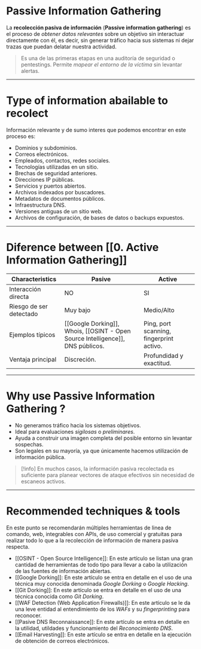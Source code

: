 # Passive Information Gathering

La **recolección pasiva de información** (**Passive information gathering**) es el proceso de *obtener datos relevantes* sobre un objetivo sin interactuar directamente con él, es decir, sin generar tráfico hacia sus sistemas ni dejar trazas que puedan delatar nuestra actividad.

> Es una de las primeras etapas en una auditoría de seguridad o pentestings. Permite *mapear el entorno de la víctima* sin levantar alertas.

----
# Type of information abailable to recolect

Información relevante y de sumo interes que podemos encontrar en este proceso es:

- Dominios y subdominios.
- Correos electrónicos.
- Empleados, contactos, redes sociales.
- Tecnologías utilizadas en un sitio.
- Brechas de seguridad anteriores.
- Direcciones IP públicas.
- Servicios y puertos abiertos.
- Archivos indexados por buscadores.
- Metadatos de documentos públicos.
- Infraestructura DNS.
- Versiones antiguas de un sitio web.
- Archivos de configuración, de bases de datos o backups expuestos.

----
# Diference between [[0. Active Information Gathering]]

| Characteristics         | Pasive                                                                         | Active                                   |
| ----------------------- | ------------------------------------------------------------------------------ | ---------------------------------------- |
| Interacción directa     | NO                                                                             | SI                                       |
| Riesgo de ser detectado | Muy bajo                                                                       | Medio/Alto                               |
| Ejemplos típicos        | [[Google Dorking]], Whois, [[OSINT - Open Source Intelligence]], DNS públicos. | Ping, port scanning, fingerprint activo. |
| Ventaja principal       | Discreción.                                                                    | Profundidad y exactitud.                 |

----
# Why use Passive Information Gathering ?

- No generamos tráfico hacia los sistemas objetivos.
- Ideal para evaluaciones *sigilosas* o *preliminares*.
- Ayuda a construir una imagen completa del posible entorno sin levantar sospechas.
- Son legales en su mayoría, ya que únicamente hacemos utilización de información pública.

> [!info]
> En muchos casos, la información pasiva recolectada es suficiente para planear vectores de ataque efectivos sin necesidad de escaneos activos.

---
# Recommended techniques & tools 

En este punto se recomendarán múltiples herramientas de linea de comando, web, integrables con APIs, de uso comercial y gratuitas para realizar todo lo que a la recolección de información de manera pasiva respecta.

- [[OSINT - Open Source Intelligence]]: En este artículo se listan una gran cantidad de herramientas de todo tipo para llevar a cabo la utilización de las fuentes de información abiertas.
- [[Google Dorking]]: En este artículo se entra en detalle en el uso de una técnica muy conocida denominada *Google Dorking* o *Google Hacking*.
- [[Git Dorking]]: En este artículo se entra en detalle en el uso de una técnica conocida como *Git Dorking*.
- [[WAF Detection (Web Application Firewalls)]]: En este artículo se le da una leve entidad al entendimiento de los *WAFs* y su *fingerprinting* para reconocer.
- [[Pasive DNS Reconnaissance]]: En este artículo se entra en detalle en la utilidad, utildades y funcionamiento del *Reconocimiento DNS*.
- [[Email Harvesting]]: En este artículo se entra en detalle en la ejecución de obtención de correos electrónicos.